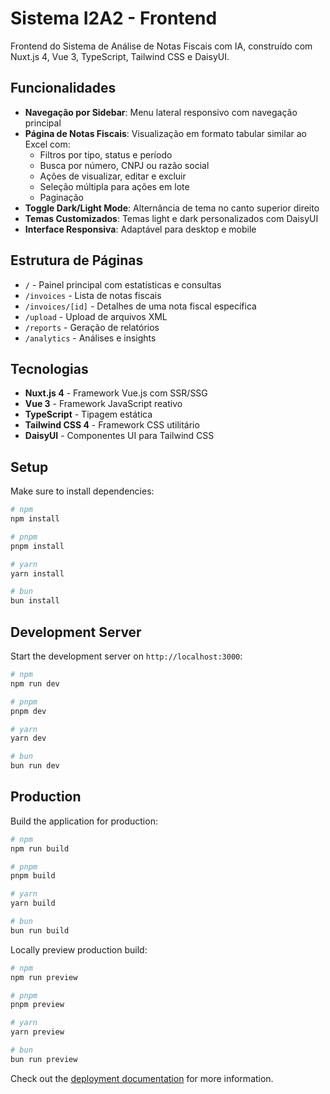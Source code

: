 # Sistema I2A2 - Frontend

Frontend do Sistema de Análise de Notas Fiscais com IA, construído com Nuxt.js 4, Vue 3, TypeScript, Tailwind CSS e DaisyUI.

## Funcionalidades

- **Navegação por Sidebar**: Menu lateral responsivo com navegação principal
- **Página de Notas Fiscais**: Visualização em formato tabular similar ao Excel com:
  - Filtros por tipo, status e período
  - Busca por número, CNPJ ou razão social
  - Ações de visualizar, editar e excluir
  - Seleção múltipla para ações em lote
  - Paginação
- **Toggle Dark/Light Mode**: Alternância de tema no canto superior direito
- **Temas Customizados**: Temas light e dark personalizados com DaisyUI
- **Interface Responsiva**: Adaptável para desktop e mobile

## Estrutura de Páginas

- `/` - Painel principal com estatísticas e consultas
- `/invoices` - Lista de notas fiscais
- `/invoices/[id]` - Detalhes de uma nota fiscal específica
- `/upload` - Upload de arquivos XML
- `/reports` - Geração de relatórios
- `/analytics` - Análises e insights

## Tecnologias

- **Nuxt.js 4** - Framework Vue.js com SSR/SSG
- **Vue 3** - Framework JavaScript reativo
- **TypeScript** - Tipagem estática
- **Tailwind CSS 4** - Framework CSS utilitário
- **DaisyUI** - Componentes UI para Tailwind CSS

## Setup

Make sure to install dependencies:

```bash
# npm
npm install

# pnpm
pnpm install

# yarn
yarn install

# bun
bun install
```

## Development Server

Start the development server on `http://localhost:3000`:

```bash
# npm
npm run dev

# pnpm
pnpm dev

# yarn
yarn dev

# bun
bun run dev
```

## Production

Build the application for production:

```bash
# npm
npm run build

# pnpm
pnpm build

# yarn
yarn build

# bun
bun run build
```

Locally preview production build:

```bash
# npm
npm run preview

# pnpm
pnpm preview

# yarn
yarn preview

# bun
bun run preview
```

Check out the [deployment documentation](https://nuxt.com/docs/getting-started/deployment) for more information.

